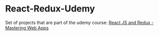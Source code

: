 # React-Redux-Udemy

Set of projects that are part of the udemy course: [React JS and Redux - Mastering Web Apps](https://www.udemy.com/react-js-and-redux-mastering-web-apps/learn/v4/overview)
